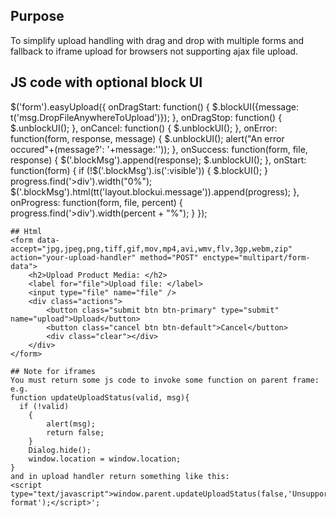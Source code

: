 ## Purpose
To simplify upload handling with drag and drop with multiple forms and fallback to iframe upload for browsers not supporting ajax file upload. 

## JS code with optional block UI
$('form').easyUpload({
		onDragStart: function() {
			$.blockUI({message: t('msg.DropFileAnywhereToUpload')});
		},
		onDragStop: function() {
			$.unblockUI();
		},
		onCancel: function() {
			$.unblockUI();
		},
		onError: function(form, response, message) {
			$.unblockUI();
			alert("An error occured"+(message?': '+message:''));
		},
		onSuccess: function(form, file, response) {
			$('.blockMsg').append(response);
			$.unblockUI();
		},
		onStart: function(form) {
			if (!$('.blockMsg').is(':visible')) {
				$.blockUI();
			}
			progress.find('>div').width("0%");
			$('.blockMsg').html(tt('layout.blockui.message')).append(progress);
		},
		onProgress: function(form, file, percent) {
			progress.find('>div').width(percent + "%");
		}
	});
	
	## Html
	<form data-accept="jpg,jpeg,png,tiff,gif,mov,mp4,avi,wmv,flv,3gp,webm,zip" action="your-upload-handler" method="POST" enctype="multipart/form-data">
		<h2>Upload Product Media: </h2>
		<label for="file">Upload file: </label>
		<input type="file" name="file" />
		<div class="actions">
			<button class="submit btn btn-primary" type="submit" name="upload">Upload</button>
			<button class="cancel btn btn-default">Cancel</button>
			<div class="clear"></div>
		</div>
	</form>
	
	## Note for iframes
	You must return some js code to invoke some function on parent frame:
	e.g.
	function updateUploadStatus(valid, msg){
	  if (!valid)
		{
			alert(msg);
			return false;
		}
		Dialog.hide();
		window.location = window.location;
	}
	and in upload handler return something like this:
	<script type="text/javascript">window.parent.updateUploadStatus(false,'Unsupported format');</script>';
	
